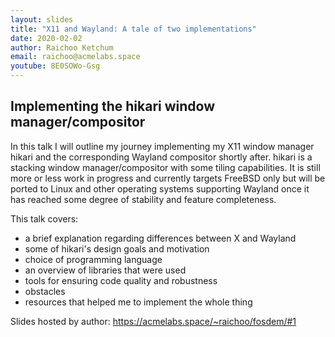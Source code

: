 ```yaml
---
layout: slides
title: "X11 and Wayland: A tale of two implementations"
date: 2020-02-02
author: Raichoo Ketchum
email: raichoo@acmelabs.space 
youtube: 8E0SOWo-Gsg
---
```

## Implementing the hikari window manager/compositor

In this talk I will outline my journey implementing my X11 window manager hikari and the corresponding Wayland compositor shortly after. hikari is a stacking window manager/compositor with some tiling capabilities. It is still more or less work in progress and currently targets FreeBSD only but will be ported to Linux and other operating systems supporting Wayland once it has reached some degree of stability and feature completeness.

This talk covers:

 * a brief explanation regarding differences between X and Wayland
 * some of hikari's design goals and motivation
 * choice of programming language
 * an overview of libraries that were used
 * tools for ensuring code quality and robustness
 * obstacles
 * resources that helped me to implement the whole thing

Slides hosted by author: https://acmelabs.space/~raichoo/fosdem/#1
